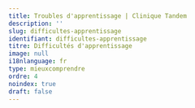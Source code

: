 ```yaml
---
title: Troubles d'apprentissage | Clinique Tandem
description: ''
slug: difficultes-apprentissage
identifiant: difficultes-apprentissage
titre: Difficultés d'apprentissage
image: null
i18nlanguage: fr
type: mieuxcomprendre
ordre: 4
noindex: true
draft: false
---
```



